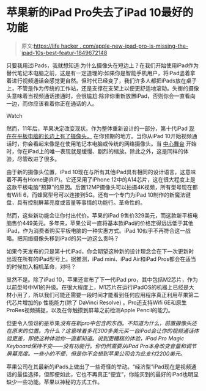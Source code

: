 # 苹果新的iPad Pro失去了iPad 10最好的功能

> 原文:[https://life hacker . com/apple-new-ipad-pro-is-missing-the-ipad-10s-best-featur-1849672148](https://lifehacker.com/apples-new-ipad-pro-is-missing-the-ipad-10s-best-featur-1849672148)

只要我用过iPads，我就想知道:为什么摄像头在短边上？在我们开始使用iPad作为替代笔记本电脑之前，这是有一定道理的:如果你是智能手机用户，将iPad竖着拿着进行视频通话会感觉更自然。但时代已经变了，我们许多人都把iPads放在桌子上，不管是作为传统的工作站，还是支撑在支架上以便更舒适地滚动。失衡的摄像头意味着当视频通话接通时，会很尴尬:除非你重新放置iPad，否则你会一直看向一边，而你应该看着你正在通话的人。

Watch

然而，11年后，苹果决定改变现状。作为整体重新设计的一部分，第十代iPad [现在在平板电脑的长边上有了摄像头，](https://www.apple.com/newsroom/2022/10/apple-unveils-completely-redesigned-ipad-in-four-vibrant-colors/) 在你预期的地方。当你从iPad 10开始视频通话时，你会看起来像是在使用笔记本电脑或传统的网络摄像头。当 [中心舞台](https://lifehacker.com/how-to-enable-center-state-on-your-ipad-1847678533) 开始时，你在iPad上的唯一表现就是缓慢、剧烈的缩放。除此之外，这是同样的体验，尽管改进了很多。

由于新的摄像头位置，iPad 10现在与所有其他iPad具有相同的设计语言，这意味着不再有Home键(RIP)。它还采用了iPhone 12中的A14芯片，这在很大程度上是这款平板电脑“预算”的原因。后置12MP摄像头可以拍摄4K视频，所有型号现在都有Wifi 6，而蜂窝型号可以连接到5G。还有一个专门为iPad 10制作的新魔法键盘，具有控制屏幕亮度或音量等事情的功能行。革命性的。

然而，这些新功能会让你付出代价。苹果的iPad 9售价329美元，而这款新平板电脑售价449美元。多年来，苹果公司一直将基本款iPad的价格定得远远低于其他iPad，作为消费者购买平板电脑的一种实惠方式。iPad 10似乎不再符合这一战略。把网络摄像头移到iPad的另一边这么贵吗？

如果今天发布的只是第十代iPad，你会期望这种新的设计理念会在下一次更新时出现在所有的iPad型号上。据推测，iPad mini、iPad Air和iPad Pros都会在适当的时候加入相机革命，对吗？

显然不是。除了iPad 10，苹果还宣布了下一代iPad pro，其中包括M2芯片，作为以前型号中M1的升级。在很大程度上，M1芯片在运行iPadOS的机器上已经是大材小用了，所以我们可能还需要一段时间才能看到任何应用程序真正利用苹果第二代芯片增加的p 性能能力(除了 DaVinci Resolve) 。Pro还支持Wifi 6E和原生ProRes视频捕捉，以及在你触摸到屏幕之前检测Apple Pencil的能力。

但更令人惊讶的是苹果*没有在新pro中包含的东西。不知道为什么，前置摄像头还在原来的位置。为什么？这意味着多花300多美元买一台iPad会让你的视频通话体验更差，即使这种体验你一直都知道。说到更糟糕的体验，iPad Pro Magic Keyboard保持不变——没有功能行。你仍然需要从iPad Pro本身改变音量和调节屏幕亮度。一些小的不便，但是你不会想到苹果公司会为此支付2200美元。*

苹果公司在其最新的iPads上做出了一些奇怪的举动。“经济型”iPad现在是视频通话的最佳选择，但即便如此，它也不再真正“便宜”，你能买到的最好的iPad也明显缺少一些功能。苹果以神秘的方式工作。